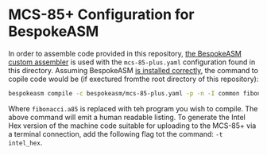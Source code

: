 # MCS-85+ Configuration for BespokeASM
In order to assemble code provided in this repository, [the BespokeASM custom assembler](https://github.com/michaelkamprath/bespokeasm) is used with the `mcs-85-plus.yaml` configuration found in this directory. Assuming BespokeASM [is installed correctly](https://github.com/michaelkamprath/bespokeasm/wiki/Installation-and-Usage#installation), the command to copile code would be (if exectured fromthe root directory of this repository):
```sh
bespokeasm compile -c bespokeasm/mcs-85-plus.yaml -p -n -I common fibonacci.a85
```
Where `fibonacci.a85` is replaced with teh program you wish to compile. The above command will emit a human readable listing. To generate the Intel Hex version of the machine code suitable for uploading to the MCS-85+ via a terminal connection, add the following flag tot the command: `-t intel_hex`.
